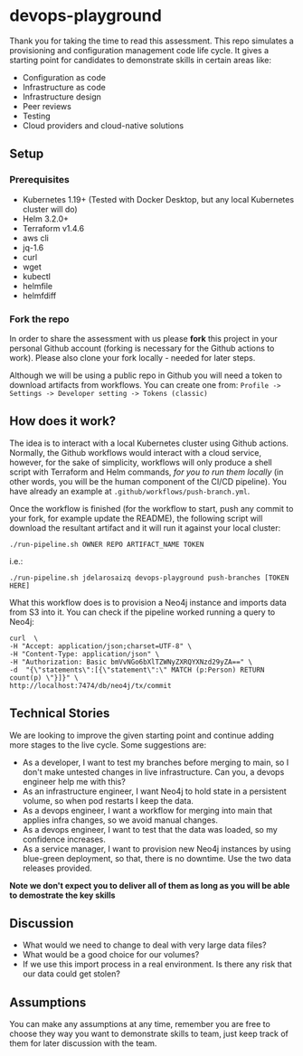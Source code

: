 # devops-playground
Thank you for taking the time to read this assessment. This repo simulates a provisioning and configuration management code life cycle. It gives a starting point for candidates to demonstrate skills in certain areas like:
- Configuration as code
- Infrastructure as code
- Infrastructure design
- Peer reviews
- Testing
- Cloud providers and cloud-native solutions

## Setup

### Prerequisites
- Kubernetes 1.19+ (Tested with Docker Desktop, but any local Kubernetes cluster will do)
- Helm 3.2.0+
- Terraform v1.4.6
- aws cli
- jq-1.6
- curl
- wget
- kubectl
- helmfile
- helmfdiff

### Fork the repo
In order to share the assessment with us please **fork** this project in your personal Github account (forking is necessary for the Github actions to work). Please also clone your fork locally - needed for later steps.

Although we will be using a public repo in Github you will need a token to download artifacts from workflows. You can create one from:
`Profile -> Settings -> Developer setting -> Tokens (classic) 
`
## How does it work?
The idea is to interact with a local Kubernetes cluster using Github actions. Normally, the Github workflows would interact with a cloud service, however, for the sake of simplicity, workflows will only produce a shell script with Terraform and Helm commands, *for you to run them locally* (in other words, you will be the human component of the CI/CD pipeline). You have already an example at `.github/workflows/push-branch.yml`. 

Once the workflow is finished (for the workflow to start, push any commit to your fork, for example update the README), the following script will download the resultant artifact and it will run it against your local cluster:

`./run-pipeline.sh OWNER REPO ARTIFACT_NAME TOKEN
`

i.e.:

`./run-pipeline.sh jdelarosaizq devops-playground push-branches [TOKEN HERE]
`

What this workflow does is to provision a Neo4j instance and imports data from S3 into it. You can check if the pipeline worked running a query to Neo4j:

```
curl  \                                   
-H "Accept: application/json;charset=UTF-8" \
-H "Content-Type: application/json" \
-H "Authorization: Basic bmVvNGo6bXlTZWNyZXRQYXNzd29yZA==" \
-d  "{\"statements\":[{\"statement\":\" MATCH (p:Person) RETURN count(p) \"}]}" \
http://localhost:7474/db/neo4j/tx/commit
```

## Technical Stories
We are looking to improve the given starting point and continue adding more stages to the live cycle. Some suggestions are:
- As a developer, I want to test my branches before merging to main, so I don't make untested changes in live infrastructure. Can you, a devops engineer help me with this?
- As an infrastructure engineer, I want Neo4j to hold state in a persistent volume, so when pod restarts I keep the data.
- As a devops engineer, I want a workflow for merging into main that applies infra changes, so we avoid manual changes.
- As a devops engineer, I want to test that the data was loaded, so my confidence increases. 
- As a service manager, I want to provision new Neo4j instances by using blue-green deployment, so that, there is no downtime. Use the two data releases provided.

**Note we don't expect you to deliver all of them as long as you will be able to demostrate the key skills**

## Discussion
- What would we need to change to deal with very large data files?
- What would be a good choice for our volumes?
- If we use this import process in a real environment. Is there any risk that our data could get stolen?

## Assumptions
You can make any assumptions at any time, remember you are free to choose they way you want to demonstrate skills to team, just keep track of them for later discussion with the team.



